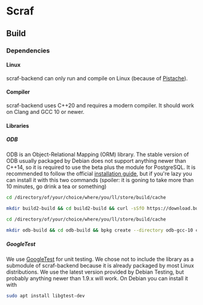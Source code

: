 # Scraf

## Build

### Dependencies

#### Linux

scraf-backend can only run and compile on Linux (because of [Pistache](https://github.com/pistacheio/pistache)).

#### Compiler

scraf-backend uses C++20 and requires a modern compiler. It should work on Clang and GCC 10 or newer.

#### Libraries

##### ODB

ODB is an Object-Relational Mapping (ORM) library.
The stable version of ODB usually packaged by Debian does not support anything newer than C++14, so it is required to use the beta plus the module for PostgreSQL.
It is recommended to follow the official [installation guide](https://www.codesynthesis.com/products/odb/doc/install-build2.xhtml#linux), but if you're lazy you can install it with this two commands (spoiler: it is goning to take more than 10 minutes, go drink a tea or something)

```sh
cd /directory/of/your/choice/where/you/ll/store/build/cache

mkdir build2-build && cd build2-build && curl -sSfO https://download.build2.org/0.13.0/build2-install-0.13.0.sh && sh build2-install-0.13.0.sh --yes --no-check --trust yes

cd /directory/of/your/choice/where/you/ll/store/build/cache

mkdir odb-build && cd odb-build && bpkg create --directory odb-gcc-10 cc config.cxx=g++ config.cc.coptions=-O3 config.bin.rpath=/usr/local/lib config.install.root=/usr/local config.install.sudo=sudo --trust-yes && cd odb-gcc-10 && (yes | bpkg build odb@https://pkg.cppget.org/1/beta --trust-yes) && bpkg test odb && bpkg install odb --trust-yes && cd .. && bpkg create --directory gcc-10 cc config.cxx=g++ config.cc.coptions=-O3 config.install.root=/usr/local config.install.sudo=sudo && cd gcc-10 && bpkg add https://pkg.cppget.org/1/beta --trust-yes && (yes | bpkg fetch --trust-yes) && (yes | bpkg build libodb --trust-yes) && (yes | bpkg build libodb-pgsql --trust-yes) && (yes | bpkg install --trust-yes --all --recursive)
```

##### GoogleTest

We use [GoogleTest](https://github.com/google/googletest) for unit testing. We chose not to include the library as a submodule of scraf-backend because it is already packaged by most Linux distributions. We use the latest version provided by Debian Testing, but probably anything newer than 1.9.x will work. On Debian you can install it with

```sh
sudo apt install libgtest-dev
```

